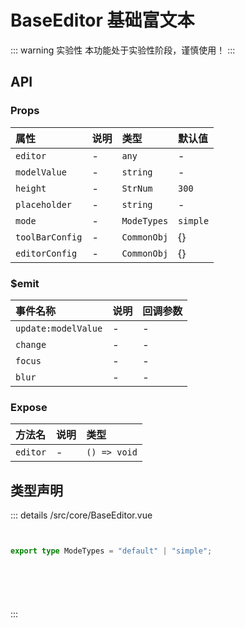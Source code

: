 # BaseEditor 基础富文本  <Badge class="title-badge" type="warning" text="beta" />


::: warning 实验性
本功能处于实验性阶段，谨慎使用！
:::




## API 
### Props

|属性|说明|类型|默认值|
|:---|:---|:---|:---|
|`editor`|-|`any`|-|
|`modelValue`|-|`string`|-|
|`height`|-|`StrNum`|`300`|
|`placeholder`|-|`string`|-|
|`mode`|-|`ModeTypes`|`simple`|
|`toolBarConfig`|-|`CommonObj`|{}|
|`editorConfig`|-|`CommonObj`|{}|

### $emit

|事件名称|说明|回调参数|
|:---|:---|:---|
|`update:modelValue`|-|-|
|`change`|-|-|
|`focus`|-|-|
|`blur`|-|-|

### Expose

|方法名|说明|类型|
|:---|:---|:---|
|`editor`|-|`() => void`|



## 类型声明
::: details
/src/core/BaseEditor.vue

``` ts


export type ModeTypes = "default" | "simple";







```

:::  


